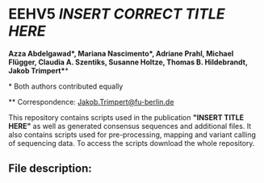 # EEHV5 *INSERT CORRECT TITLE HERE*

**Azza Abdelgawad\*, Mariana Nascimento\*, Adriane Prahl, Michael Flügger, Claudia A. Szentiks, Susanne Holtze, Thomas B. Hildebrandt, Jakob Trimpert\****

\* Both authors contributed equally

\** Correspondence: Jakob.Trimpert@fu-berlin.de


This repository contains scripts used in the publication **"INSERT TITLE HERE"** as well as generated consensus sequences and additional files. It also contains scripts used for pre-processing, mapping and variant calling of sequencing data. To access the scripts download the whole repository.

## File description:
